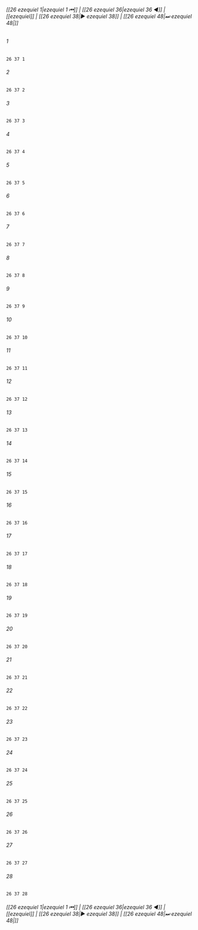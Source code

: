 
###### [[26 ezequiel 1|ezequiel 1 ⏮]] | [[26 ezequiel 36|ezequiel 36 ◀]] | [[ezequiel]] | [[26 ezequiel 38|▶ ezequiel 38]] | [[26 ezequiel 48|⏭ ezequiel 48|]]

###### 1
``` verse
26 37 1 
```
###### 2
``` verse
26 37 2 
```
###### 3
``` verse
26 37 3 
```
###### 4
``` verse
26 37 4 
```
###### 5
``` verse
26 37 5 
```
###### 6
``` verse
26 37 6 
```
###### 7
``` verse
26 37 7 
```
###### 8
``` verse
26 37 8 
```
###### 9
``` verse
26 37 9 
```
###### 10
``` verse
26 37 10 
```
###### 11
``` verse
26 37 11 
```
###### 12
``` verse
26 37 12 
```
###### 13
``` verse
26 37 13 
```
###### 14
``` verse
26 37 14 
```
###### 15
``` verse
26 37 15 
```
###### 16
``` verse
26 37 16 
```
###### 17
``` verse
26 37 17 
```
###### 18
``` verse
26 37 18 
```
###### 19
``` verse
26 37 19 
```
###### 20
``` verse
26 37 20 
```
###### 21
``` verse
26 37 21 
```
###### 22
``` verse
26 37 22 
```
###### 23
``` verse
26 37 23 
```
###### 24
``` verse
26 37 24 
```
###### 25
``` verse
26 37 25 
```
###### 26
``` verse
26 37 26 
```
###### 27
``` verse
26 37 27 
```
###### 28
``` verse
26 37 28 
```

###### [[26 ezequiel 1|ezequiel 1 ⏮]] | [[26 ezequiel 36|ezequiel 36 ◀]] | [[ezequiel]] | [[26 ezequiel 38|▶ ezequiel 38]] | [[26 ezequiel 48|⏭ ezequiel 48|]]

